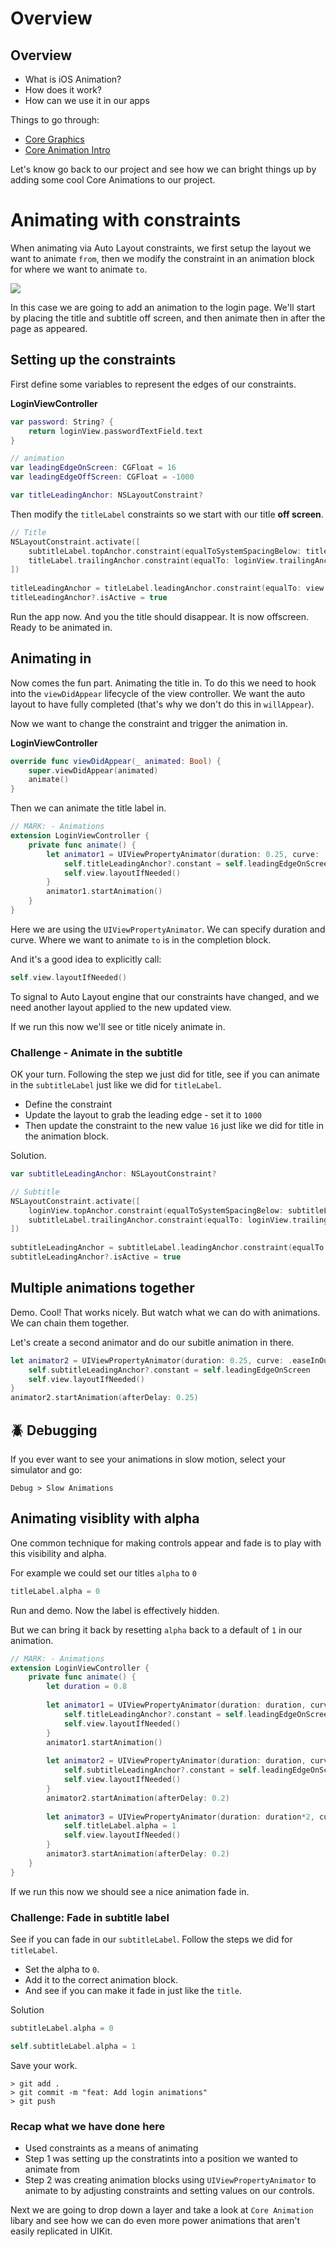 # Overview

## Overview

- What is iOS Animation?
- How does it work?
- How can we use it in our apps

Things to go through:

- [Core Graphics](https://github.com/jrasmusson/swift-arcade/blob/master/Animation/CoreGraphicsIntro/README.md)
- [Core Animation Intro](https://github.com/jrasmusson/swift-arcade/blob/master/Animation/CoreAnimation/Intro/README.md)

Let's know go back to our project and see how we can bright things up by adding some cool Core Animations to our project.

# Animating with constraints

When animating via Auto Layout constraints, we first setup the layout we want to animate `from`, then we modify the constraint in an animation block for where we want to animate `to`.

![](images/0.png)

In this case we are going to add an animation to the login page. We'll start by placing the title and subtitle off screen, and then animate then in after the page as appeared.

## Setting up the constraints

First define some variables to represent the edges of our constraints.

**LoginViewController**

```swift
var password: String? {
    return loginView.passwordTextField.text
}

// animation
var leadingEdgeOnScreen: CGFloat = 16
var leadingEdgeOffScreen: CGFloat = -1000

var titleLeadingAnchor: NSLayoutConstraint?
```

Then modify the `titleLabel` constraints so we start with our title **off screen**.

```swift
// Title
NSLayoutConstraint.activate([
    subtitleLabel.topAnchor.constraint(equalToSystemSpacingBelow: titleLabel.bottomAnchor, multiplier: 3),
    titleLabel.trailingAnchor.constraint(equalTo: loginView.trailingAnchor)
])
    
titleLeadingAnchor = titleLabel.leadingAnchor.constraint(equalTo: view.leadingAnchor, constant: leadingEdgeOffScreen)
titleLeadingAnchor?.isActive = true
```

Run the app now. And you the title should disappear. It is now offscreen. Ready to be animated in.

## Animating in

Now comes the fun part. Animating the title in. To do this we need to hook into the `viewDidAppear` lifecycle of the view controller. We want the auto layout to have fully completed (that's why we don't do this in `willAppear`). 

Now we want to change the constraint and trigger the animation in.

**LoginViewController**

```swift
override func viewDidAppear(_ animated: Bool) {
    super.viewDidAppear(animated)
    animate()
}
```

Then we can animate the title label in.

```swift
// MARK: - Animations
extension LoginViewController {
    private func animate() {
        let animator1 = UIViewPropertyAnimator(duration: 0.25, curve: .easeInOut) {
            self.titleLeadingAnchor?.constant = self.leadingEdgeOnScreen
            self.view.layoutIfNeeded()
        }
        animator1.startAnimation()
    }
}
```

Here we are using the `UIViewPropertyAnimator`. We can specify duration and curve. Where we want to animate `to` is in the completion block.

And it's a good idea to explicitly call:

```swift
self.view.layoutIfNeeded()
```

To signal to Auto Layout engine that our constraints have changed, and we need another layout applied to the new updated view.

If we run this now we'll see or title nicely animate in.

### Challenge - Animate in the subtitle

OK your turn. Following the step we just did for title, see if you can animate in the `subtitleLabel` just like we did for `titleLabel`.

- Define the constraint
- Update the layout to grab the leading edge - set it to `1000`
- Then update the constraint to the new value `16` just like we did for title in the animation block.

Solution.

```swift
var subtitleLeadingAnchor: NSLayoutConstraint?

// Subtitle
NSLayoutConstraint.activate([
    loginView.topAnchor.constraint(equalToSystemSpacingBelow: subtitleLabel.bottomAnchor, multiplier: 3),
    subtitleLabel.trailingAnchor.constraint(equalTo: loginView.trailingAnchor)
])
    
subtitleLeadingAnchor = subtitleLabel.leadingAnchor.constraint(equalTo: view.leadingAnchor, constant: leadingEdgeOffScreen)
subtitleLeadingAnchor?.isActive = true
```


## Multiple animations together

Demo. Cool! That works nicely. But watch what we can do with animations. We can chain them together.

Let's create a second animator and do our subitle animation in there.

```swift
let animator2 = UIViewPropertyAnimator(duration: 0.25, curve: .easeInOut) {
    self.subtitleLeadingAnchor?.constant = self.leadingEdgeOnScreen
    self.view.layoutIfNeeded()
}
animator2.startAnimation(afterDelay: 0.25)
```


## 🪲 Debugging

If you ever want to see your animations in slow motion, select your simulator and go:

`Debug > Slow Animations`

## Animating visiblity with alpha

One common technique for making controls appear and fade is to play with this visibility and alpha.

For example we could set our titles `alpha` to `0`

```swift
titleLabel.alpha = 0
```

Run and demo. Now the label is effectively hidden.

But we can bring it back by resetting `alpha` back to a default of `1` in our animation.

```swift
// MARK: - Animations
extension LoginViewController {
    private func animate() {
        let duration = 0.8
        
        let animator1 = UIViewPropertyAnimator(duration: duration, curve: .easeInOut) {
            self.titleLeadingAnchor?.constant = self.leadingEdgeOnScreen
            self.view.layoutIfNeeded()
        }
        animator1.startAnimation()
        
        let animator2 = UIViewPropertyAnimator(duration: duration, curve: .easeInOut) {
            self.subtitleLeadingAnchor?.constant = self.leadingEdgeOnScreen
            self.view.layoutIfNeeded()
        }
        animator2.startAnimation(afterDelay: 0.2)
        
        let animator3 = UIViewPropertyAnimator(duration: duration*2, curve: .easeInOut) {
            self.titleLabel.alpha = 1
            self.view.layoutIfNeeded()
        }
        animator3.startAnimation(afterDelay: 0.2)
    }
}
```

If we run this now we should see a nice animation fade in.


### Challenge: Fade in subtitle label

See if you can fade in our `subtitleLabel`. Follow the steps we did for `titleLabel`.

- Set the alpha to `0`.
- Add it to the correct animation block.
- And see if you can make it fade in just like the `title`.

Solution

```swift
subtitleLabel.alpha = 0
```

```swift
self.subtitleLabel.alpha = 1
```

Save your work.

```
> git add .
> git commit -m "feat: Add login animations"
> git push
```

### Recap what we have done here

- Used constraints as a means of animating
- Step 1 was setting up the constratints into a position we wanted to animate from
- Step 2 was creating animation blocks using `UIViewPropertyAnimator` to animate to by adjusting constraints and setting values on our controls.

Next we are going to drop down a layer and take a look at `Core Animation` libary and see how we can do even more power animations that aren't easily replicated in UIKit.


